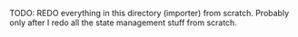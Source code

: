 TODO: REDO everything in this directory (importer) from scratch.
Probably only after I redo all the state management stuff from scratch.
